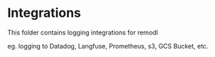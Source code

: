 # Integrations

This folder contains logging integrations for remodl

eg. logging to Datadog, Langfuse, Prometheus, s3, GCS Bucket, etc.